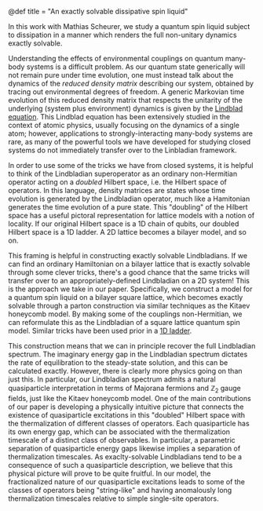 @def title = "An exactly solvable dissipative spin liquid"

In this work with Mathias Scheurer, we study a quantum spin liquid subject to dissipation in a manner which renders the full non-unitary dynamics exactly solvable.

Understanding the effects of environmental couplings on quantum many-body systems is a difficult problem. As our quantum state generically will not remain pure under time evolution, one must instead talk about the dynamics of the *reduced density matrix* describing our system, obtained by tracing out environmental degrees of freedom. A generic Markovian time evolution of this reduced density matrix that respects the unitarity of the underlying (system plus environment) dynamics is given by the [Lindblad equation](https://en.wikipedia.org/wiki/Lindbladian). This Lindblad equation has been extensively studied in the context of atomic physics, usually focusing on the dynamics of a single atom; however, applications to strongly-interacting many-body systems are rare, as many of the powerful tools we have developed for studying closed systems do not immediately transfer over to the Linbladian framework.

In order to use some of the tricks we have from closed systems, it is helpful to think of the Lindbladian superoperator as an ordinary non-Hermitian operator acting on a *doubled* Hilbert space, i.e. the Hilbert space of operators. In this language, density matrices are states whose time evolution is generated by the Lindbladian operator, much like a Hamitonian generates the time evolution of a pure state. This "doubling" of the Hilbert space has a useful pictoral representation for lattice models with a notion of locality. If our original Hilbert space is a 1D chain of qubits, our doubled Hilbert space is a 1D ladder. A 2D lattice becomes a bilayer model, and so on.

This framing is helpful in constructing exactly solvable Lindbladians. If we can find an ordinary Hamiltonian on a bilayer lattice that is exactly solvable through some clever tricks, there's a good chance that the same tricks will transfer over to an appropriately-defined Lindbladian on a 2D system! This is the approach we take in our paper. Specifically, we construct a model for a quantum spin liquid on a bilayer square lattice, which becomes exactly solvable through a parton construction via similar techniques as the Kitaev honeycomb model. By making some of the couplings non-Hermitian, we can reformulate this as the Lindbladian of a square lattice quantum spin model. Similar tricks have been used prior in a [1D ladder](https://arxiv.org/abs/1812.10373).

This construction means that we can in principle recover the full Lindbladian spectrum. The imaginary energy gap in the Lindbladian spectrum dictates the rate of equilibration to the steady-state solution, and this can be calculated exactly. However, there is clearly more physics going on than just this. In particular, our Lindbladian spectrum admits a natural quasiparticle interpretation in terms of Majorana fermions and $\mathbb{Z}_2$ gauge fields, just like the Kitaev honeycomb model. One of the main contributions of our paper is developing a physically intuitive picture that connects the existence of quasiparticle excitations in this "doubled" Hilbert space with the thermalization of different classes of operators. Each quasiparticle has its own energy gap, which can be associated with the thermalization timescale of a distinct class of observables. In particular, a parametric separation of quasiparticle energy gaps likewise implies a separation of thermalization timescales. As exaclty-solvable Lindbladians tend to be a consequence of such a quasiparticle description, we believe that this physical picture will prove to be quite fruitful. In our model, the fractionalized nature of our quasiparticle excitations leads to some of the classes of operators being "string-like" and having anomalously long thermalization timescales relative to simple single-site operators.
